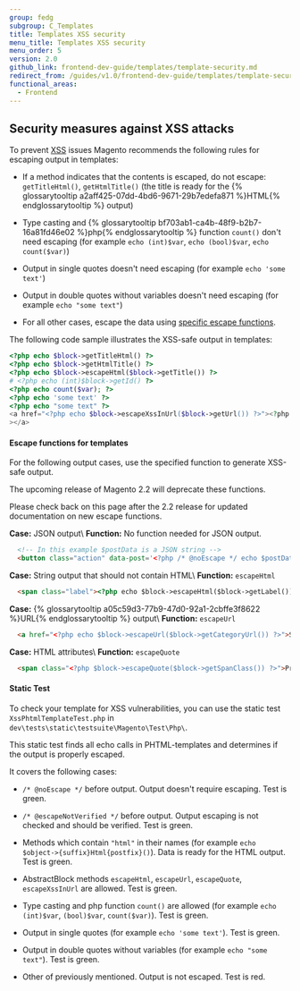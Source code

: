 ```yaml
---
group: fedg
subgroup: C_Templates
title: Templates XSS security
menu_title: Templates XSS security
menu_order: 5
version: 2.0
github_link: frontend-dev-guide/templates/template-security.md
redirect_from: /guides/v1.0/frontend-dev-guide/templates/template-security.html
functional_areas:
  - Frontend
---
```


## Security measures against XSS attacks

To prevent <a href="https://en.wikipedia.org/wiki/Cross-site_scripting">XSS</a> issues Magento recommends the following rules for escaping output in templates:

* If a method indicates that the contents is escaped, do not escape: `getTitleHtml()`, `getHtmlTitle()` (the title is ready for the {% glossarytooltip a2aff425-07dd-4bd6-9671-29b7edefa871 %}HTML{% endglossarytooltip %} output)

* Type casting and {% glossarytooltip bf703ab1-ca4b-48f9-b2b7-16a81fd46e02 %}php{% endglossarytooltip %} function `count()` don't need escaping  (for example `echo (int)$var`, `echo (bool)$var`, `echo count($var)`)

* Output in single quotes doesn't need escaping (for example `echo 'some text'`)

* Output in double quotes without variables doesn't need escaping (for example `echo "some text"`)

* For all other cases, escape the data using [specific escape functions](#escape-functions-for-templates).

The following code sample illustrates the XSS-safe output in templates:

```php
<?php echo $block->getTitleHtml() ?>
<?php echo $block->getHtmlTitle() ?>
<?php echo $block->escapeHtml($block->getTitle()) ?>
# <?php echo (int)$block->getId() ?>
<?php echo count($var); ?>
<?php echo 'some text' ?>
<?php echo "some text" ?>
<a href="<?php echo $block->escapeXssInUrl($block->getUrl()) ?>"><?php echo $block->getAnchorTextHtml() ?
></a>
```

#### Escape functions for templates

For the following output cases, use the specified function to generate XSS-safe output.

<div class="bs-callout bs-callout-warning" markdown="1">
  The upcoming release of Magento 2.2 will deprecate these functions.

  Please check back on this page after the 2.2 release for updated documentation on new escape functions.
</div>


**Case:** JSON output\\
**Function:** No function needed for JSON output.

```html
  <!-- In this example $postData is a JSON string -->
  <button class="action" data-post='<?php /* @noEscape */ echo $postData ?>' />
```

**Case:** String output that should not contain HTML\\
**Function:** `escapeHtml` 

```html
  <span class="label"><?php echo $block->escapeHtml($block->getLabel()) ?></span>
```

**Case:** {% glossarytooltip a05c59d3-77b9-47d0-92a1-2cbffe3f8622 %}URL{% endglossarytooltip %} output\\
**Function:** `escapeUrl`

```html
  <a href="<?php echo $block->escapeUrl($block->getCategoryUrl()) ?>">Some Link</a>
```

**Case:** HTML attributes\\
**Function:** `escapeQuote`

```html
  <span class="<?php $block->escapeQuote($block->getSpanClass()) ?>">Product Description</span>
```

<h4>Static Test</h4>

To check your template for XSS vulnerabilities, you can use the static test `XssPhtmlTemplateTest.php` in `dev\tests\static\testsuite\Magento\Test\Php\`.  

This static test finds all echo calls in PHTML-templates and determines if the output is properly escaped.

It covers the following cases:

* `/* @noEscape */` before output. Output doesn't require escaping. Test is green.

* `/* @escapeNotVerified */` before output. Output escaping is not checked and should be verified. Test is green.

* Methods which contain `"html"` in their names (for example `echo $object->{suffix}Html{postfix}()`). Data is ready for the HTML output. Test is green.

* AbstractBlock methods `escapeHtml`, `escapeUrl`, `escapeQuote`, `escapeXssInUrl` are allowed. Test is green.

* Type casting and php function `count()` are allowed (for example `echo (int)$var`, `(bool)$var`, `count($var)`). Test is green.

* Output in single quotes (for example `echo 'some text'`). Test is green.

* Output in double quotes without variables (for example `echo "some text"`). Test is green.

* Other of previously mentioned. Output is not escaped. Test is red.

